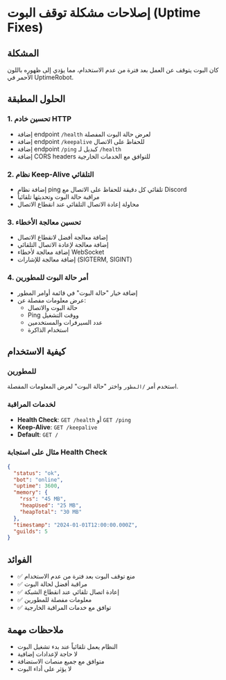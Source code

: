 # إصلاحات مشكلة توقف البوت (Uptime Fixes)

## المشكلة
كان البوت يتوقف عن العمل بعد فترة من عدم الاستخدام، مما يؤدي إلى ظهوره باللون الأحمر في UptimeRobot.

## الحلول المطبقة

### 1. تحسين خادم HTTP
- إضافة endpoint `/health` لعرض حالة البوت المفصلة
- إضافة endpoint `/keepalive` للحفاظ على الاتصال
- إضافة endpoint `/ping` كبديل لـ `/health`
- إضافة CORS headers للتوافق مع الخدمات الخارجية

### 2. نظام Keep-Alive التلقائي
- إضافة نظام ping تلقائي كل دقيقة للحفاظ على الاتصال مع Discord
- مراقبة حالة البوت وتحديثها تلقائياً
- محاولة إعادة الاتصال التلقائي عند انقطاع الاتصال

### 3. تحسين معالجة الأخطاء
- إضافة معالجة أفضل لانقطاع الاتصال
- إضافة معالجة لإعادة الاتصال التلقائي
- إضافة معالجة لأخطاء WebSocket
- إضافة معالجة للإشارات (SIGTERM, SIGINT)

### 4. أمر حالة البوت للمطورين
- إضافة خيار "حالة البوت" في قائمة أوامر المطور
- عرض معلومات مفصلة عن:
  - حالة البوت والاتصال
  - Ping ووقت التشغيل
  - عدد السيرفرات والمستخدمين
  - استخدام الذاكرة

## كيفية الاستخدام

### للمطورين
استخدم أمر `/المطور` واختر "حالة البوت" لعرض المعلومات المفصلة.

### لخدمات المراقبة
- **Health Check**: `GET /health` أو `GET /ping`
- **Keep-Alive**: `GET /keepalive`
- **Default**: `GET /`

### مثال على استجابة Health Check
```json
{
  "status": "ok",
  "bot": "online",
  "uptime": 3600,
  "memory": {
    "rss": "45 MB",
    "heapUsed": "25 MB",
    "heapTotal": "30 MB"
  },
  "timestamp": "2024-01-01T12:00:00.000Z",
  "guilds": 5
}
```

## الفوائد
- ✅ منع توقف البوت بعد فترة من عدم الاستخدام
- ✅ مراقبة أفضل لحالة البوت
- ✅ إعادة اتصال تلقائي عند انقطاع الشبكة
- ✅ معلومات مفصلة للمطورين
- ✅ توافق مع خدمات المراقبة الخارجية

## ملاحظات مهمة
- النظام يعمل تلقائياً عند بدء تشغيل البوت
- لا حاجة لإعدادات إضافية
- متوافق مع جميع منصات الاستضافة
- لا يؤثر على أداء البوت
